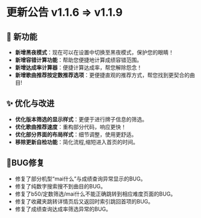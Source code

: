 # 更新公告 v1.1.6 => v1.1.9

## 🎉 新功能

- **新增黑夜模式**：现在可以在设置中切换至黑夜模式，保护您的眼睛！
- **新增容错计算功能**：帮助您便捷地计算成绩容错范围。
- **新增达成率计算器**：便捷计算达成率，帮您解除怨念！
- **新增歌曲推荐按定数推荐选项**：更便捷直观的推荐方式，帮您找到更契合的曲目!

## ✨ 优化与改进

- **优化版本筛选的显示样式**：更便于进行牌子信息的筛选。
- **优化歌曲推荐速度**：重构部分代码，响应更快！
- **优化部分界面的布局样式**：细节调整，使用更舒适。
- **移除更新自检功能**：简化流程,缩短进入首页的时间。

## 🐞BUG修复

- 修复了部分机型“mai什么”与成绩查询异常显示的BUG。
- 修复了纯数字搜索搜不到曲目的BUG。
- 修复了b50/定数筛选/mai什么不能正确跳转到相应难度页面的BUG。
- 修复了收藏夹跳转详情页后又返回时索引跳回首项的BUG。
- 修复了成绩查询达成率筛选异常的BUG。
